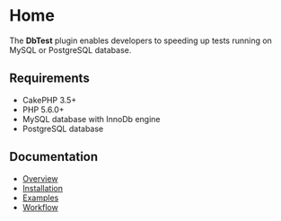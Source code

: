 Home
====

The **DbTest** plugin enables developers to speeding up tests running on MySQL or PostgreSQL database.

Requirements
------------

* CakePHP 3.5+
* PHP 5.6.0+
* MySQL database with InnoDb engine
* PostgreSQL database

Documentation
-------------

* [Overview](Documentation/Overview.md)
* [Installation](Documentation/Installation.md)
* [Examples](Documentation/Examples.md)
* [Workflow](Documentation/Workflow.md)

